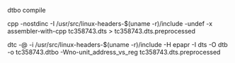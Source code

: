 dtbo compile

cpp -nostdinc -I /usr/src/linux-headers-$(uname -r)/include -undef -x assembler-with-cpp  tc358743.dts > tc358743.dts.preprocessed

dtc -@ -i /usr/src/linux-headers-$(uname -r)/include -H epapr -I dts -O dtb -o tc358743.dtbo -Wno-unit_address_vs_reg tc358743.dts.preprocessed
